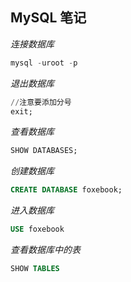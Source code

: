 ## MySQL 笔记

*连接数据库*

```sql
mysql -uroot -p
```

*退出数据库*

```sql
//注意要添加分号
exit;
```

*查看数据库*

```sql
SHOW DATABASES;
```

*创建数据库*

```sql
CREATE DATABASE foxebook;
```

*进入数据库*

```sql
USE foxebook
```

*查看数据库中的表*

```sql
SHOW TABLES
```












